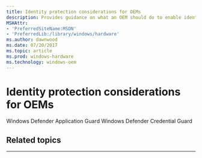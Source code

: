 ```yaml
---
title: Identity protection considerations for OEMs
description: Provides guidance on what an OEM should do to enable identity protection
MSHAttr:
- 'PreferredSiteName:MSDN'
- 'PreferredLib:/library/windows/hardware'
ms.author: dawnwood
ms.date: 07/20/2017
ms.topic: article
ms.prod: windows-hardware
ms.technology: windows-oem
---
```


# Identity protection considerations for OEMs

Windows Defender Application Guard
Windows Defender Credential Guard

## Related topics


****


 

 







